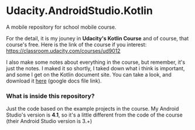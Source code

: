 # Udacity.AndroidStudio.Kotlin
A mobile repository for school mobile course.

For the detail, it is my jouney in **Udacity's Kotlin Course** and of course, that course's free.
Here is the link of the course if you interest: https://classroom.udacity.com/courses/ud9012

I also make some notes about everything in the course, but remember, it's just the notes.
I maked it so shortly, I taked down what i think is important, and some I get on the Kotlin document site.
You can take a look, and download it [here](https://docs.google.com/document/d/19wrbesPPkXLwqrV5gK7uPXbq8HO6lGvJIVJ5IkzfODM/edit?usp=sharing) (google docs file link).



### What is inside this repository?
Just the code based on the example projects in the course.
My Android Studio's version is **4.1**, so it's a little different from the code of the course (their Android Studio version is 3.+) 
